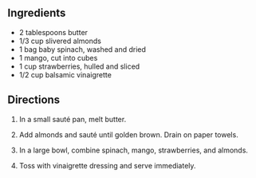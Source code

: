 <div id="wikitext">

<span id="ingredients"></span>

Ingredients
-----------

-   2 tablespoons butter
-   1/3 cup slivered almonds
-   1 bag baby spinach, washed and dried
-   1 mango, cut into cubes
-   1 cup strawberries, hulled and sliced
-   1/2 cup balsamic vinaigrette

<span id="directions"></span>

Directions
----------

1.  In a small sauté pan, melt butter.
    <div class="vspace">

    </div>

2.  Add almonds and sauté until golden brown. Drain on paper towels.
    <div class="vspace">

    </div>

3.  In a large bowl, combine spinach, mango, strawberries, and almonds.
    <div class="vspace">

    </div>

4.  Toss with vinaigrette dressing and serve immediately.

<div class="vspace">

</div>

<div style="display: none;">

Summary:a great summery salad Parent:(Recipes.)Salads <span
class="wikiword">[IncludeMe](http://wiki.tamouse.org?n=Recipes.IncludeMe?action=edit)[?](http://wiki.tamouse.org?n=Recipes.IncludeMe?action=edit)</span>:[Recipes.Salads](http://wiki.tamouse.org?n=Recipes.Salads?action=print)
Categories:[Salad](http://wiki.tamouse.org?n=Category.Salad) Tags:
salads, strawberries, mango, spinach

</div>

</div>
